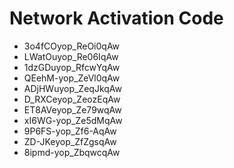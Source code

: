 # Network Activation Code
* 3o4fCOyop_ReOi0qAw
* LWatOuyop_Re06IqAw
* 1dzGDuyop_RfcwYqAw
* QEehM-yop_ZeVl0qAw
* ADjHWuyop_ZeqJkqAw
* D_RXCeyop_ZeozEqAw
* ET8AVeyop_Ze79wqAw
* xI6WG-yop_Ze5dMqAw
* 9P6FS-yop_Zf6-AqAw
* ZD-JKeyop_ZfZgsqAw
* 8ipmd-yop_ZbqwcqAw